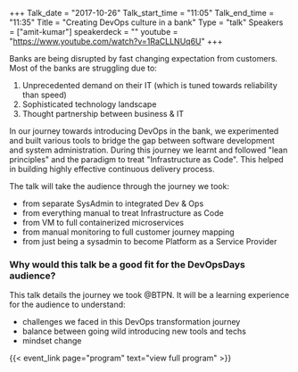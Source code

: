 +++
Talk_date = "2017-10-26"
Talk_start_time = "11:05"
Talk_end_time = "11:35"
Title = "Creating DevOps culture in a bank"
Type = "talk"
Speakers = ["amit-kumar"]
speakerdeck = ""
youtube = "https://www.youtube.com/watch?v=1RaCLLNUq6U"
+++

Banks are being disrupted by fast changing expectation from customers. Most of the banks are struggling due to:
1. Unprecedented demand on their IT (which is tuned towards reliability than speed)
2. Sophisticated technology landscape
3. Thought partnership between business & IT

In our journey towards introducing DevOps in the bank, we experimented and built various tools to bridge the gap between software development and system administration. During this journey we learnt and followed "lean principles" and the paradigm to treat "Infrastructure as Code". This helped in building highly effective continuous delivery process.

The talk will take the audience through the journey we took:
* from separate SysAdmin to integrated Dev & Ops
* from everything manual to treat Infrastructure as Code
* from VM to full containerized microservices
* from manual monitoring to full customer journey mapping
* from just being a sysadmin to become Platform as a Service Provider

### Why would this talk be a good fit for the DevOpsDays audience?

This talk details the journey we took @BTPN. It will be a learning experience for the audience to understand:
* challenges we faced in this DevOps transformation journey
* balance between going wild introducing new tools and techs
* mindset change

{{< event_link page="program" text="view full program" >}}
